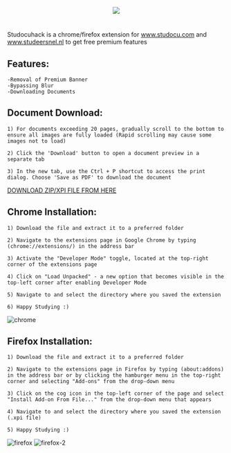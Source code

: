 <p align="center">
<img src="https://github.com/danieltyukov/studocuhack/assets/60662998/841574e5-d6cf-4ea9-975a-bcda51bf9240">
</p>

#

Studocuhack is a chrome/firefox extension for www.studocu.com and www.studeersnel.nl to get free premium features

## Features:
  
    -Removal of Premium Banner
    -Bypassing Blur
    -Downloading Documents

## Document Download:
  
    1) For documents exceeding 20 pages, gradually scroll to the bottom to ensure all images are fully loaded (Rapid scrolling may cause some images not to load)
    
    2) Click the 'Download' button to open a document preview in a separate tab
    
    3) In the new tab, use the Ctrl + P shortcut to access the print dialog. Choose 'Save as PDF' to download the document

[DOWNLOAD ZIP/XPI FILE FROM HERE](https://github.com/danieltyukov/studocuhack/releases)

## Chrome Installation:
    
    1) Download the file and extract it to a preferred folder

    2) Navigate to the extensions page in Google Chrome by typing (chrome://extensions/) in the address bar

    3) Activate the "Developer Mode" toggle, located at the top-right corner of the extensions page

    4) Click on "Load Unpacked" - a new option that becomes visible in the top-left corner after enabling Developer Mode

    5) Navigate to and select the directory where you saved the extension

    6) Happy Studying :)

   ![chrome](https://github.com/danieltyukov/studocuhack/assets/60662998/ea7814b8-9dc4-4e22-8261-8c95569da6a1)

## Firefox Installation:
        
    1) Download the file and extract it to a preferred folder

    2) Navigate to the extensions page in Firefox by typing (about:addons) in the address bar or by clicking the hamburger menu in the top-right corner and selecting "Add-ons" from the drop-down menu

    3) Click on the cog icon in the top-left corner of the page and select "Install Add-on From File..." from the drop-down menu that appears

    4) Navigate to and select the directory where you saved the extension (.xpi file)

    5) Happy Studying :)

   ![firefox](https://github.com/danieltyukov/studocuhack/assets/60662998/474a90db-ba21-4e4f-b07d-6cb38e69d5cb)
   ![firefox-2](https://github.com/danieltyukov/studocuhack/assets/60662998/59579c15-8a99-43e0-8716-d47f3657a253)
